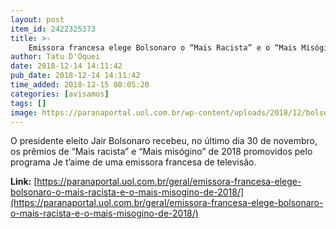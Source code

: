 ```yaml
---
layout: post
item_id: 2422325373
title: >-
    Emissora francesa elege Bolsonaro o “Mais Racista” e o “Mais Misógino” de 2018
author: Tatu D'Oquei
date: 2018-12-14 14:11:42
pub_date: 2018-12-14 14:11:42
time_added: 2018-12-15 08:05:20
categories: [avisamos]
tags: []
image: https://paranaportal.uol.com.br/wp-content/uploads/2018/12/bolso2-e1544796837673.jpg
---
```


O presidente eleito Jair Bolsonaro recebeu, no último dia 30 de novembro, os prêmios de “Mais racista” e “Mais misógino” de 2018 promovidos pelo programa Je t’aime de uma emissora francesa de televisão.

**Link:** [https://paranaportal.uol.com.br/geral/emissora-francesa-elege-bolsonaro-o-mais-racista-e-o-mais-misogino-de-2018/](https://paranaportal.uol.com.br/geral/emissora-francesa-elege-bolsonaro-o-mais-racista-e-o-mais-misogino-de-2018/)

